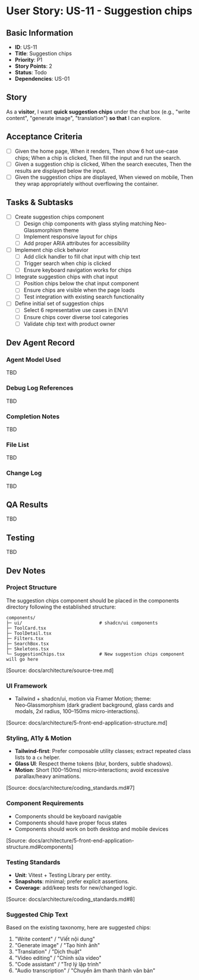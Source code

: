 # User Story: US-11 - Suggestion chips

## Basic Information
- **ID**: US-11
- **Title**: Suggestion chips
- **Priority**: P1
- **Story Points**: 2
- **Status**: Todo
- **Dependencies**: US-01

## Story
As a **visitor**, I want **quick suggestion chips** under the chat box (e.g., "write content", "generate image", "translation") **so that** I can explore.

## Acceptance Criteria
- [ ] Given the home page, When it renders, Then show 6 hot use-case chips; When a chip is clicked, Then fill the input and run the search.
- [ ] Given a suggestion chip is clicked, When the search executes, Then the results are displayed below the input.
- [ ] Given the suggestion chips are displayed, When viewed on mobile, Then they wrap appropriately without overflowing the container.

## Tasks & Subtasks
- [ ] Create suggestion chips component
  - [ ] Design chip components with glass styling matching Neo-Glassmorphism theme
  - [ ] Implement responsive layout for chips
  - [ ] Add proper ARIA attributes for accessibility
- [ ] Implement chip click behavior
  - [ ] Add click handler to fill chat input with chip text
  - [ ] Trigger search when chip is clicked
  - [ ] Ensure keyboard navigation works for chips
- [ ] Integrate suggestion chips with chat input
  - [ ] Position chips below the chat input component
  - [ ] Ensure chips are visible when the page loads
  - [ ] Test integration with existing search functionality
- [ ] Define initial set of suggestion chips
  - [ ] Select 6 representative use cases in EN/VI
  - [ ] Ensure chips cover diverse tool categories
  - [ ] Validate chip text with product owner

## Dev Agent Record
### Agent Model Used
TBD

### Debug Log References
TBD

### Completion Notes
TBD

### File List
TBD

### Change Log
TBD

## QA Results
TBD

## Testing
TBD

## Dev Notes
### Project Structure
The suggestion chips component should be placed in the components directory following the established structure:
```
components/
├─ ui/                             # shadcn/ui components
├─ ToolCard.tsx
├─ ToolDetail.tsx
├─ Filters.tsx
├─ SearchBox.tsx
├─ Skeletons.tsx
└─ SuggestionChips.tsx             # New suggestion chips component will go here
```

[Source: docs/architecture/source-tree.md]

### UI Framework
- Tailwind + shadcn/ui, motion via Framer Motion; theme: Neo‑Glassmorphism (dark gradient background, glass cards and modals, 2xl radius, 100–150ms micro-interactions).

[Source: docs/architecture/5-front-end-application-structure.md]

### Styling, A11y & Motion
- **Tailwind‑first**: Prefer composable utility classes; extract repeated class lists to a `cx` helper.
- **Glass UI**: Respect theme tokens (blur, borders, subtle shadows).
- **Motion**: Short (100–150ms) micro‑interactions; avoid excessive parallax/heavy animations.

[Source: docs/architecture/coding_standards.md#7]

### Component Requirements
- Components should be keyboard navigable
- Components should have proper focus states
- Components should work on both desktop and mobile devices

[Source: docs/architecture/5-front-end-application-structure.md#components]

### Testing Standards
- **Unit**: Vitest + Testing Library per entity.
- **Snapshots**: minimal; prefer explicit assertions.
- **Coverage**: add/keep tests for new/changed logic.

[Source: docs/architecture/coding_standards.md#8]

### Suggested Chip Text
Based on the existing taxonomy, here are suggested chips:
1. "Write content" / "Viết nội dung"
2. "Generate image" / "Tạo hình ảnh"
3. "Translation" / "Dịch thuật"
4. "Video editing" / "Chỉnh sửa video"
5. "Code assistant" / "Trợ lý lập trình"
6. "Audio transcription" / "Chuyển âm thanh thành văn bản"